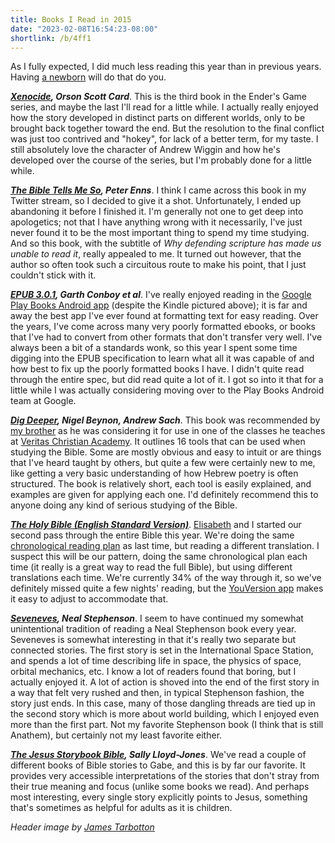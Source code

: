 ```yaml
---
title: Books I Read in 2015
date: "2023-02-08T16:54:23-08:00"
shortlink: /b/4ff1
---
```


As I fully expected, I did much less reading this year than in previous years.  Having
[a newborn](/2015/02/gabriel-update) will do that do you.

**<cite>[Xenocide](http://www.hatrack.com/osc/books/xenocide/xenocide.shtml), Orson Scott Card</cite>**.
This is the third book in the Ender's Game series, and maybe the last I'll read for a little while.
I actually really enjoyed how the story developed in distinct parts on different worlds, only to be
brought back together toward the end.  But the resolution to the final conflict was just too
contrived and "hokey", for lack of a better term, for my taste.  I still absolutely love the
character of Andrew Wiggin and how he's developed over the course of the series, but I'm probably
done for a little while.

**<cite>[The Bible Tells Me So](http://www.patheos.com/blogs/peterenns/books/##The+Bible+Tells+Me+So),
Peter Enns</cite>**.  I think I came across this book in my Twitter stream, so I decided to give it
a shot.  Unfortunately, I ended up abandoning it before I finished it.  I'm generally not one to get
deep into apologetics; not that I have anything wrong with it necessarily, I've just never found it
to be the most important thing to spend my time studying.  And so this book, with the subtitle of
*Why defending scripture has made us unable to read it*, really appealed to me.  It turned out
however, that the author so often took such a circuitous route to make his point, that I just
couldn't stick with it.

**<cite>[EPUB 3.0.1](http://idpf.org/epub/301), Garth Conboy et al</cite>**.  I've really enjoyed
reading in the [Google Play Books Android app](https://play.google.com/store/apps/details?id=com.google.android.apps.books&hl=en)
(despite the Kindle pictured above); it is far and away the best app I've ever found at formatting
text for easy reading.  Over the years, I've come across many very poorly formatted ebooks, or books
that I've had to convert from other formats that don't transfer very well.  I've always been a bit
of a standards wonk, so this year I spent some time digging into the EPUB specification to learn
what all it was capable of and how best to fix up the poorly formatted books I have.  I didn't quite
read through the entire spec, but did read quite a lot of it.  I got so into it that for a little
while I was actually considering moving over to the Play Books Android team at Google.

**<cite>[Dig Deeper](https://www.crossway.org/books/dig-deeper-tpb/), Nigel Beynon, Andrew Sach</cite>**.
This book was recommended by [my brother](http://stevennorris.com/) as he was considering it for use
in one of the classes he teaches at [Veritas Christian Academy](http://www.veritasnc.org/).  It
outlines 16 tools that can be used when studying the Bible.  Some are mostly obvious and easy to
intuit or are things that I've heard taught by others, but quite a few were certainly new to me,
like getting a very basic understanding of how Hebrew poetry is often structured.  The book is
relatively short, each tool is easily explained, and examples are given for applying each one.  I'd
definitely recommend this to anyone doing any kind of serious studying of the Bible.

**<cite>[The Holy Bible (English Standard Version)](http://www.esvbible.org/)</cite>**.
[Elisabeth](https://notsoserendipitous.com/) and I started our second pass through the entire Bible
this year.  We're doing the same [chronological reading plan](https://www.bible.com/reading-plans/5-chronological)
as last time, but reading a different translation.  I suspect this will be our pattern, doing the
same chronological plan each time (it really is a great way to read the full Bible), but using
different translations each time.  We're currently 34% of the way through it, so we've definitely
missed quite a few nights' reading, but the [YouVersion app](https://www.bible.com/app) makes it
easy to adjust to accommodate that.

**<cite>[Seveneves](http://www.nealstephenson.com/seveneves.html), Neal Stephenson</cite>**.  I seem
to have continued my somewhat unintentional tradition of reading a Neal Stephenson book every year.
Seveneves is somewhat interesting in that it's really two separate but connected stories.  The first
story is set in the International Space Station, and spends a lot of time describing life in space,
the physics of space, orbital mechanics, etc.  I know a lot of readers found that boring, but I
actually enjoyed it.  A lot of action is shoved into the end of the first story in a way that felt
very rushed and then, in typical Stephenson fashion, the story just ends.  In this case, many of
those dangling threads are tied up in the second story which is more about world building, which I
enjoyed even more than the first part.  Not my favorite Stephenson book (I think that is still
Anathem), but certainly not my least favorite either.

**<cite>[The Jesus Storybook Bible](http://www.sallylloyd-jones.com/books/jesus-storybook-bible/),
Sally Lloyd-Jones</cite>**.  We've read a couple of different books of Bible stories to Gabe, and
this is by far our favorite.  It provides very accessible interpretations of the stories that don't
stray from their true meaning and focus (unlike some books we read).  And perhaps most interesting,
every single story explicitly points to Jesus, something that's sometimes as helpful for adults as
it is children.

*Header image by [James Tarbotton](http://www.jamestarbotton.com/)*
